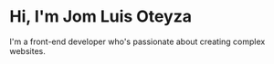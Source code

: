 # Hi, I'm Jom Luis Oteyza

I'm a front-end developer who's passionate about creating complex websites.
